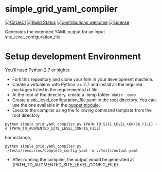 # simple_grid_yaml_compiler
[![CircleCI](https://circleci.com/gh/WLCG-Lightweight-Sites/simple_grid_yaml_compiler/tree/master.svg?style=svg)](https://circleci.com/gh/WLCG-Lightweight-Sites/simple_grid_yaml_compiler/tree/master)
[![Build Status](https://travis-ci.org/WLCG-Lightweight-Sites/simple_grid_yaml_compiler.svg?branch=master)](https://travis-ci.org/WLCG-Lightweight-Sites/simple_grid_yaml_compiler?branch=master)
[![contributions welcome](https://img.shields.io/badge/contributions-welcome-brightgreen.svg?style=flat)](https://github.com/WLCG-Lightweight-Sites/wlcg_lightweight_site_config_validation_engine/issues)
[![License](https://img.shields.io/badge/License-Apache%202.0-blue.svg)](https://opensource.org/licenses/Apache-2.0)

Generates the extended YAML output for an input site_level_configuration_file

# Setup development Environment
You'll need Python 2.7 or higher.
- Fork this repository and clone your fork in your development machine.
- Create a virtualenv with Python >= 2.7 and install all the required packages listed in the requirements.txt file.
- At the root of the directory, create a .temp folder. ```mkdir .temp```
- Create a site_level_configuration_file.yaml in the root directory. You can use the one available in the [puppet module](https://github.com/WLCG-Lightweight-Sites/simple_grid_puppet_module/tree/master/templates).
- Execute the compiler using the following command template from the root directory
```
python simple_grid_yaml_compiler.py {PATH_TO_SITE_LEVEL_CONFIG_FILE} -o {PATH_TO_AUGMENTED_SITE_LEVEL_CONFIG_FILE}
```
For instance, 
```
python simple_grid_yaml_compiler.py ./tests/resources/complete_config.yaml -o ./tests/output.yaml
```
- After running the compiler, the output would be generated at {PATH_TO_AUGMENTED_SITE_LEVEL_CONFIG_FILE}


